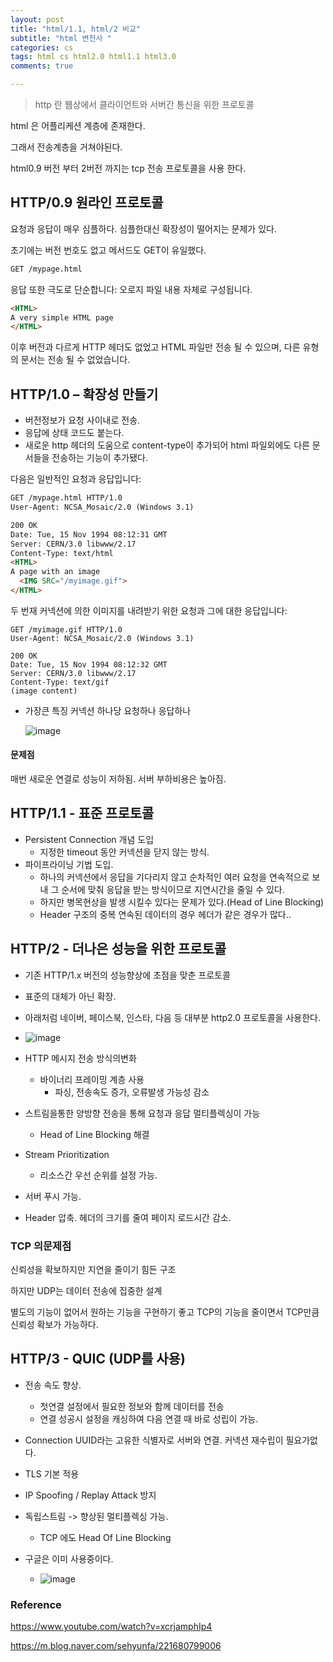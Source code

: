 ```yaml
---
layout: post
title: "html/1.1, html/2 비교"
subtitle: "html 변천사 "
categories: cs
tags: html cs html2.0 html1.1 html3.0
comments: true

---
```


> http 란 웹상에서 클라이언트와 서버간 통신을 위한 프로토콜

html 은 어플리케션 계층에 존재한다.

그래서 전송계층을 거쳐야된다. 

html0.9 버전 부터 2버전 까지는 tcp 전송 프로토콜을 사용 한다. 



## HTTP/0.9 원라인 프로토콜

요청과 응답이 매우 심플하다. 심플한대신 확장성이 떨어지는 문제가 있다.

초기에는 버전 번호도 없고 메서드도 GET이 유일했다. 

```html
GET /mypage.html
```

응답 또한 극도로 단순합니다: 오로지 파일 내용 자체로 구성됩니다.

```html
<HTML>
A very simple HTML page
</HTML>
```

이후 버전과 다르게 HTTP 헤더도 없었고 HTML 파일만 전송 될 수 있으며, 다른 유형의 문서는 전송 될 수 없었습니다.



## HTTP/1.0 – 확장성 만들기

* 버전정보가 요청 사이내로 전송.
* 응답에 상태 코드도 붙는다.
* 새로운 http 헤더의 도움으로 content-type이 추가되어 html 파일외에도 다른 문서들을 전송하는 기능이 추가됐다.

다음은 일반적인 요청과 응답입니다:

```html
GET /mypage.html HTTP/1.0
User-Agent: NCSA_Mosaic/2.0 (Windows 3.1)

200 OK
Date: Tue, 15 Nov 1994 08:12:31 GMT
Server: CERN/3.0 libwww/2.17
Content-Type: text/html
<HTML> 
A page with an image
  <IMG SRC="/myimage.gif">
</HTML>
```

두 번재 커넥션에 의한 이미지를 내려받기 위한 요청과 그에 대한 응답입니다:

```
GET /myimage.gif HTTP/1.0
User-Agent: NCSA_Mosaic/2.0 (Windows 3.1)

200 OK
Date: Tue, 15 Nov 1994 08:12:32 GMT
Server: CERN/3.0 libwww/2.17
Content-Type: text/gif
(image content)
```

* 가장큰 특징 커넥션 하나당 요청하나 응답하나

  ![image](https://user-images.githubusercontent.com/36303777/97106292-108e4780-1704-11eb-8d79-75cc70fc200c.png)

#### 문제점

매번 새로운 연결로  성능이 저하됨. 서버 부하비용은 높아짐.



## HTTP/1.1 - 표준 프로토콜

* Persistent Connection 개념 도입
  * 지정한 timeout 동안 커넥션을 닫지 않는 방식.
* 파이프라이닝 기법 도입.
  * 하나의 커넥션에서 응답을 기다리지 않고 순차적인 여러 요청을 연속적으로 보내 그 순서에 맞춰 응답을 받는 방식이므로 지연시간을 줄일 수 있다.
  * 하지만 병목현상을 발생 시킬수 있다는 문제가 있다.(Head of Line Blocking) 
  * Header 구조의 중복 연속된 데이터의 경우 헤더가 같은 경우가 많다..



## HTTP/2 - 더나은 성능을 위한 프로토콜

* 기존 HTTP/1.x 버전의 성능향상에 초점을 맞춘 프로토콜
* 표준의 대체가 아닌 확장.
* 아래처럼 네이버, 페이스북, 인스타, 다음 등 대부분 http2.0 프로토콜을 사용한다.
* ![image](https://user-images.githubusercontent.com/36303777/97106538-aa0a2900-1705-11eb-8699-aaffb3f4c644.png)
* HTTP 메시지 전송 방식의변화
  * 바이너리 프레이밍 계층 사용 
    * 파싱, 전송속도 증가, 오류발생 가능성 감소
* 스트림을통한 양방향 전송을 통해 요청과 응답 멀티플렉싱이 가능
  * Head of Line Blocking 해결
* Stream Prioritization 
  * 리소스간 우선 순위를 설정 가능.
* 서버 푸시 가능. 

* Header 압축. 헤더의 크기를 줄여 페이지 로드시간 감소.



### TCP 의문제점

신뢰성을 확보하지만 지연을 줄이기 힘든 구조



하지만 UDP는 데이터 전송에 집중한 설계 

별도의 기능이 없어서 원하는 기능을 구현하기 좋고 TCP의 기능을 줄이면서 TCP만큼 신뢰성 확보가 가능하다. 



## HTTP/3 - QUIC (UDP를 사용)

* 전송 속도 향상.
  * 첫연결 설정에서 필요한 정보와 함께 데이터를 전송
  * 연결 성공시 설정을 캐싱하여 다음 연결 때 바로 성립이 가능.

* Connection UUID라는 고유한 식별자로 서버와 연결. 커넥션 재수립이 필요가없다.
* TLS 기본 적용
* IP Spoofing / Replay Attack 방지
* 독립스트림 -> 향상된 멀티플렉싱 가능. 
  * TCP 에도 Head Of Line Blocking 
* 구글은 이미 사용중이다.
  * ![image](https://user-images.githubusercontent.com/36303777/97106874-75976c80-1707-11eb-849f-e72043a320b0.png)



### Reference

https://www.youtube.com/watch?v=xcrjamphIp4

https://m.blog.naver.com/sehyunfa/221680799006

